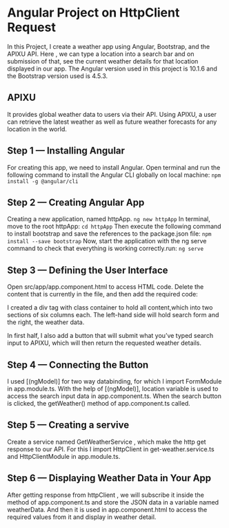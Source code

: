 # Angular Project on HttpClient Request

In this Project, I create a weather app using Angular, Bootstrap, and the APIXU API. Here , we can type a location into a search bar and on submission of that, see the current weather details for that location displayed in our app. The Angular version used in this project is 10.1.6 and the Bootstrap version used is 4.5.3.


## APIXU

It provides global weather data to users via their API. Using APIXU, a user can retrieve the latest weather as well as future weather forecasts for any location in the world.


## Step 1 — Installing Angular

For creating this app, we need to install Angular. Open terminal and run the following command to install the Angular CLI globally on local machine:
`npm install -g @angular/cli`


## Step 2 — Creating Angular App

Creating a new application, named httpApp.
`ng new httpApp`
In terminal, move to the root httpApp:
`cd httpApp`
Then execute the following command to install bootstrap and save the references to the package.json file:
`npm install --save bootstrap`
Now, start the application with the ng serve command to check that everything is working correctly.run:
`ng serve`


## Step 3 — Defining the User Interface

Open src/app/app.component.html to access HTML code. Delete the content that is currently in the file, and then add the required code:

I created a div tag with class container to hold all content,which into two sections of six columns each. The left-hand side will hold search form and the right, the weather data.

In first half, I also add a button that will submit what you’ve typed search input to APIXU, which will then return the requested weather details.


## Step 4 — Connecting the Button

I used [(ngModel)] for two way databinding, for which I import FormModule in app.module.ts. With the help of       [(ngModel)], location variable is used to access the search input data in app.component.ts. When the search button is clicked, the getWeather() method of app.component.ts called.


## Step 5 — Creating a servive

Create a service named GetWeatherService , which make the http get response to our API. For this I import HttpClient in get-weather.service.ts and HttpClientModule in app.module.ts.


## Step 6 — Displaying Weather Data in Your App

After getting response from httpClient , we will subscribe it inside the method of app.component.ts and store the JSON data in a variable named weatherData. And then it is used in app.component.html to access the required values from it and display in weather detail.